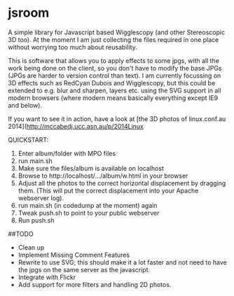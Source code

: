 jsroom
======

A simple library for Javascript based Wigglescopy (and other Stereoscopic 3D too). At the moment I am just collecting the files required in one place without worrying too much about reusability.

This is software that allows you to apply effects to some jpgs, with all the work being done on the client, so you don't have to modify the base JPGs (JPGs are harder to version control than text). I am currently focussing on 3D effects such as RedCyan Dubois and Wigglescopy, but this could be extended to e.g. blur and sharpen, layers etc. using the SVG support in all modern browsers (where modern means basically everything except IE9 and below).

If you want to see it in action, have a look at [the 3D photos of linux.conf.au 2014](http://mccabedj.ucc.asn.au/p/2014Linux

QUICKSTART:
1) Enter album/folder with MPO files
2) run main.sh
3) Make sure the files/album is available on localhost
4) Browse to http://localhost/.../album/w.html in your browser
5) Adjust all the photos to the correct horizontal displacement by dragging them.
   (This will put the correct displacement into your Apache webserver log).
6) run main.sh (in codedump at the moment) again
7) Tweak push.sh to point to your public webserver
8) Run push.sh

##TODO

- Clean up
- Implement Missing Comment Features
- Rewrite to use SVG; this should make it a lot faster and not need to have the jpgs on the same server as the javascript.
- Integrate with Flickr
- Add support for more filters and handling 2D photos.
